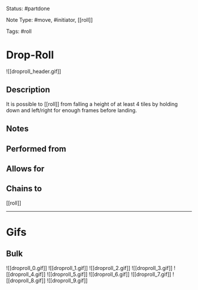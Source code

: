 Status: #partdone 

Note Type: #move, #initiator, [[roll]]

Tags: #roll 

# Drop-Roll
![[droproll_header.gif]]
## Description
It is possible to [[roll]] from falling a height of at least 4 tiles by holding down and left/right for enough frames before landing.

## Notes


## Performed from


## Allows for


## Chains to
[[roll]]

___
# Gifs
## Bulk
![[droproll_0.gif]]
![[droproll_1.gif]]
![[droproll_2.gif]]
![[droproll_3.gif]]
![[droproll_4.gif]]
![[droproll_5.gif]]
![[droproll_6.gif]]
![[droproll_7.gif]]
![[droproll_8.gif]]
![[droproll_9.gif]]